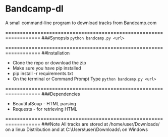 # Bandcamp-dl
A small command-line program to download tracks from Bandcamp.com 

==================================================================
###Synopsis
 `python bandcamp.py <url>`

==================================================================
##Installation
* Clone the repo or download the zip
* Make sure you have pip installed
* pip install -r requirements.txt
* On the terminal or Command Prompt Type
   `python bandcamp.py <url>`

==================================================================
###Dependencies
* BeautifulSoup - HTML parsing
* Requests - for retrieving HTML

==================================================================
###Note
All tracks are stored at /home/user/Downloads/ on a linux Distribution and at C:\Users\user\Downloads\ on Windows
